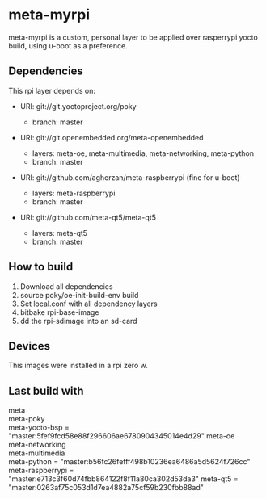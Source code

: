 # meta-myrpi

meta-myrpi is a custom, personal layer to be applied over rasperrypi yocto build, using u-boot as a preference.

## Dependencies

This rpi layer depends on:

* URI: git://git.yoctoproject.org/poky
  * branch: master

* URI: git://git.openembedded.org/meta-openembedded
  * layers: meta-oe, meta-multimedia, meta-networking, meta-python
  * branch: master

* URI: git://github.com/agherzan/meta-raspberrypi (fine for u-boot)
  * layers: meta-raspberrypi
  * branch: master

* URI: git://github.com/meta-qt5/meta-qt5
  * layers: meta-qt5
  * branch: master

## How to build 

1. Download all dependencies
2. source poky/oe-init-build-env build
3. Set local.conf with all dependency layers
4. bitbake rpi-base-image
5. dd the rpi-sdimage into an sd-card

## Devices

This images were installed in a rpi zero w.

## Last build with

meta                 
meta-poky            
meta-yocto-bsp       = "master:5fef9fcd58e88f296606ae6780904345014e4d29"
meta-oe              
meta-networking      
meta-multimedia      
meta-python          = "master:b56fc26fefff498b10236ea6486a5d5624f726cc"
meta-raspberrypi     = "master:e713c3f60d74fbb864122f8f11a80ca302d53da3"
meta-qt5             = "master:0263af75c053d1d7ea4882a75cf59b230fbb88ad"